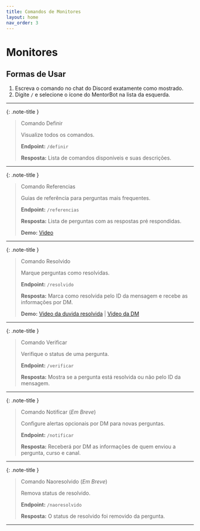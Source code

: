 ```yaml
---
title: Comandos de Monitores
layout: home
nav_order: 3
---
```


# Monitores

## Formas de Usar

1. Escreva o comando no chat do Discord exatamente como mostrado.
2. Digite `/` e selecione o ícone do MentorBot na lista da esquerda.

---

{: .note-title }
> Comando Definir
>
> Visualize todos os comandos.
>
> **Endpoint:**
> `/definir`
>
> **Resposta:**
> Lista de comandos disponíveis e suas descrições.

---

{: .note-title }
> Comando Referencias
>
> Guias de referência para perguntas mais frequentes.
>
> **Endpoint:**
> `/referencias`
>
> **Resposta:**
> Lista de perguntas com as respostas pré respondidas.
>
> **Demo:**
> [Video](https://github.com/user-attachments/assets/7ba8b9b0-cf56-4fab-b432-ef837c32e84b)

---

{: .note-title }
> Comando Resolvido
>
> Marque perguntas como resolvidas.
>
> **Endpoint:**
> `/resolvido`
>
> **Resposta:**
> Marca como resolvida pelo ID da mensagem e recebe as informações por DM.
>
> **Demo:**
> [Video da duvida resolvida](https://github.com/user-attachments/assets/47dde7e6-a77f-40d0-8000-ecd5fca8748e) |
> [Video da DM](https://github.com/user-attachments/assets/0614055b-5e12-49de-aa7a-32d96d48f476)

---

{: .note-title }
> Comando Verificar
>
> Verifique o status de uma pergunta.
>
> **Endpoint:**
> `/verificar`
>
> **Resposta:**
> Mostra se a pergunta está resolvida ou não pelo ID da mensagem.

---

{: .note-title }
> Comando Notificar (_Em Breve_)
>
> Configure alertas opcionais por DM para novas perguntas.
>
> **Endpoint:**
> `/notificar`
>
> **Resposta:**
> Receberá por DM as informações de quem enviou a pergunta, curso e canal.

---

{: .note-title }
> Comando Naoresolvido (_Em Breve_)
>
> Remova status de resolvido.
>
> **Endpoint:**
> `/naoresolvido`
>
> **Resposta:**
> O status de resolvido foi removido da pergunta.

---
